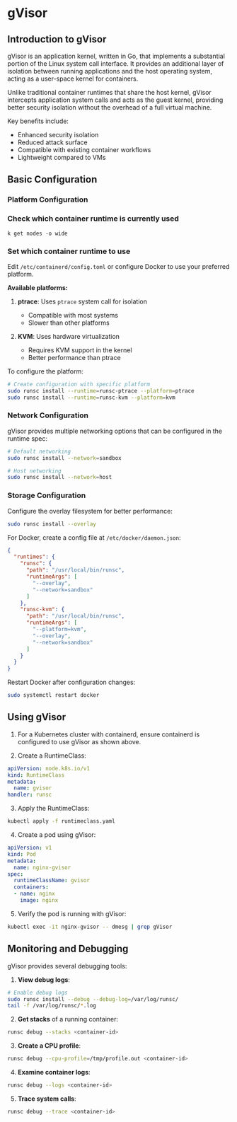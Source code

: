 # gVisor

## Introduction to gVisor

gVisor is an application kernel, written in Go, that implements a substantial portion of the Linux system call interface. It provides an additional layer of isolation between running applications and the host operating system, acting as a user-space kernel for containers.

Unlike traditional container runtimes that share the host kernel, gVisor intercepts application system calls and acts as the guest kernel, providing better security isolation without the overhead of a full virtual machine.

Key benefits include:
- Enhanced security isolation
- Reduced attack surface
- Compatible with existing container workflows
- Lightweight compared to VMs

## Basic Configuration

### Platform Configuration

### Check which container runtime is currently used
```
k get nodes -o wide
```

### Set which container runtime to use

Edit `/etc/containerd/config.toml` or configure Docker to use your preferred platform.

**Available platforms:**

1. **ptrace**: Uses `ptrace` system call for isolation
   - Compatible with most systems
   - Slower than other platforms

2. **KVM**: Uses hardware virtualization
   - Requires KVM support in the kernel
   - Better performance than ptrace

To configure the platform:

```bash
# Create configuration with specific platform
sudo runsc install --runtime=runsc-ptrace --platform=ptrace
sudo runsc install --runtime=runsc-kvm --platform=kvm
```

### Network Configuration

gVisor provides multiple networking options that can be configured in the runtime spec:

```bash
# Default networking
sudo runsc install --network=sandbox

# Host networking
sudo runsc install --network=host
```

### Storage Configuration

Configure the overlay filesystem for better performance:

```bash
sudo runsc install --overlay
```

For Docker, create a config file at `/etc/docker/daemon.json`:

```json
{
  "runtimes": {
    "runsc": {
      "path": "/usr/local/bin/runsc",
      "runtimeArgs": [
        "--overlay",
        "--network=sandbox"
      ]
    },
    "runsc-kvm": {
      "path": "/usr/local/bin/runsc",
      "runtimeArgs": [
        "--platform=kvm",
        "--overlay",
        "--network=sandbox"
      ]
    }
  }
}
```

Restart Docker after configuration changes:

```bash
sudo systemctl restart docker
```

## Using gVisor

1. For a Kubernetes cluster with containerd, ensure containerd is configured to use gVisor as shown above.

2. Create a RuntimeClass:

```yaml
apiVersion: node.k8s.io/v1
kind: RuntimeClass
metadata:
  name: gvisor
handler: runsc
```

3. Apply the RuntimeClass:

```bash
kubectl apply -f runtimeclass.yaml
```

4. Create a pod using gVisor:

```yaml
apiVersion: v1
kind: Pod
metadata:
  name: nginx-gvisor
spec:
  runtimeClassName: gvisor
  containers:
  - name: nginx
    image: nginx
```

5. Verify the pod is running with gVisor:

```bash
kubectl exec -it nginx-gvisor -- dmesg | grep gVisor
```

## Monitoring and Debugging

gVisor provides several debugging tools:

1. **View debug logs**:

```bash
# Enable debug logs
sudo runsc install --debug --debug-log=/var/log/runsc/
tail -f /var/log/runsc/*.log
```

2. **Get stacks** of a running container:

```bash
runsc debug --stacks <container-id>
```

3. **Create a CPU profile**:

```bash
runsc debug --cpu-profile=/tmp/profile.out <container-id>
```

4. **Examine container logs**:

```bash
runsc debug --logs <container-id>
```

5. **Trace system calls**:

```bash
runsc debug --trace <container-id>
```